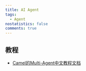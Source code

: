 ```yaml
---
title: AI Agent
tags:
  - Agent
nostatistics: false
comments: true
---
```


## 教程

- [Camel的Multi-Agent中文教程文档](https://fmhw1n4zpn.feishu.cn/docx/AF4XdOZpIo6TOaxzDK8cxInNnCe)